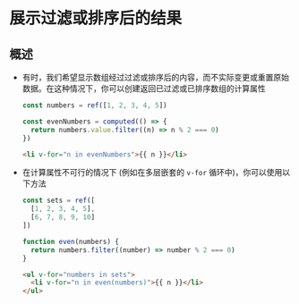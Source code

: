 # 展示过滤或排序后的结果

## 概述

*   有时，我们希望显示数组经过过滤或排序后的内容，而不实际变更或重置原始数据。在这种情况下，你可以创建返回已过滤或已排序数组的计算属性

    ```javascript
    const numbers = ref([1, 2, 3, 4, 5])

    const evenNumbers = computed(() => {
      return numbers.value.filter((n) => n % 2 === 0)
    })

    ```

    ```html
    <li v-for="n in evenNumbers">{{ n }}</li>
    ```

*   在计算属性不可行的情况下 (例如在多层嵌套的 `v-for` 循环中)，你可以使用以下方法

    ```javascript
    const sets = ref([
      [1, 2, 3, 4, 5],
      [6, 7, 8, 9, 10]
    ])

    function even(numbers) {
      return numbers.filter((number) => number % 2 === 0)
    }
    ```

    ```html
    <ul v-for="numbers in sets">
      <li v-for="n in even(numbers)">{{ n }}</li>
    </ul>
    ```
